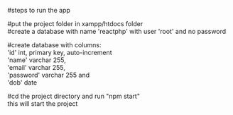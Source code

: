 #steps to run the app  

#put the project folder in xampp/htdocs folder  
#create a database with name 'reactphp' with user 'root' and no password  

#create database with columns:  
'id' int, primary key, auto-increment  
'name' varchar 255,  
'email' varchar 255,  
'password' varchar 255 and   
'dob' date  

#cd the project directory and run "npm start"  
this will start the project  
